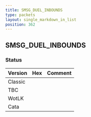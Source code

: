 ```yaml
---
title: SMSG_DUEL_INBOUNDS
type: packets
layout: single_markdown_in_list
position: 362
---
```


## SMSG_DUEL_INBOUNDS

### Status

Version | Hex | Comment
---------- | ---------- | ---------- 
Classic |  |  
TBC |  |  
WotLK |  |  
Cata |  |  
